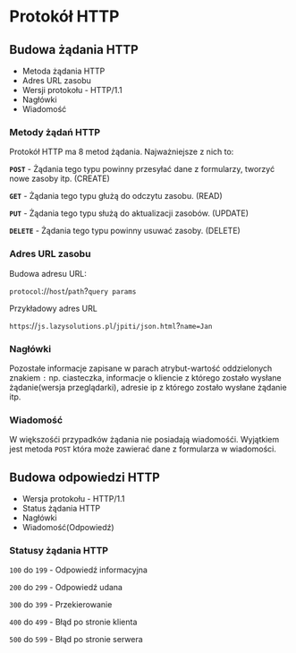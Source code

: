 # Protokół HTTP

## Budowa żądania HTTP

- Metoda żądania HTTP
- Adres URL zasobu
- Wersji protokołu - HTTP/1.1
- Nagłówki
- Wiadomość

### Metody żądań HTTP

Protokół HTTP ma 8 metod żądania. Najważniejsze z nich to:

**`POST`** - Żądania tego typu powinny przesyłać dane z formularzy, tworzyć nowe zasoby itp. (CREATE)

**`GET`** - Żądania tego typu głużą do odczytu zasobu. (READ)

**`PUT`** - Żądania tego typu służą do aktualizacji zasobów. (UPDATE)

**`DELETE`** - Żądania tego typu powinny usuwać zasoby. (DELETE)

### Adres URL zasobu

Budowa adresu URL:

`protocol`://`host`/`path`?`query params`

Przykładowy adres URL

`https`://`js.lazysolutions.pl`/`jpiti/json.html`?`name=Jan`

### Nagłówki

Pozostałe informacje zapisane w parach atrybut-wartość oddzielonych znakiem `:` np. ciasteczka, informacje o kliencie z którego zostało wysłane żądanie(wersja przeglądarki), adresie ip z którego zostało wysłane żądanie itp.

### Wiadomość

W większośći przypadków żądania nie posiadają wiadomośći. Wyjątkiem jest metoda `POST` która może zawierać dane z formularza w wiadomości.

## Budowa odpowiedzi HTTP

- Wersja protokołu - HTTP/1.1
- Status żądania HTTP
- Nagłówki
- Wiadomość(Odpowiedź)

### Statusy żądania HTTP

`100` do `199` - Odpowiedź informacyjna

`200` do `299` - Odpowiedź udana

`300` do `399` - Przekierowanie

`400` do `499` - Błąd po stronie klienta

`500` do `599` - Błąd po stronie serwera

